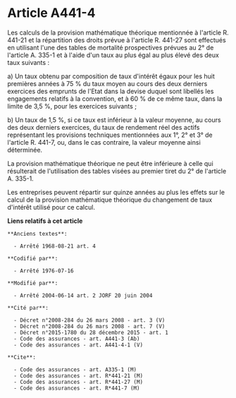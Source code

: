 # Article A441-4

Les calculs de la provision mathématique théorique mentionnée à l'article R. 441-21 et la répartition des droits prévue à
l'article R. 441-27 sont effectués en utilisant l'une des tables de mortalité prospectives prévues au 2° de l'article A.
335-1 et à l'aide d'un taux au plus égal au plus élevé des deux taux suivants :

a) Un taux obtenu par composition de taux d'intérêt égaux pour les huit premières années à 75 % du taux moyen au cours des
deux derniers exercices des emprunts de l'Etat dans la devise duquel sont libellés les engagements relatifs à la convention,
et à 60 % de ce même taux, dans la limite de 3,5 %, pour les exercices suivants ;

b) Un taux de 1,5 %, si ce taux est inférieur à la valeur moyenne, au cours des deux derniers exercices, du taux de rendement
réel des actifs représentant les provisions techniques mentionnées aux 1°, 2° et 3° de l'article R. 441-7, ou, dans le cas
contraire, la valeur moyenne ainsi déterminée.

La provision mathématique théorique ne peut être inférieure à celle qui résulterait de l'utilisation des tables visées au
premier tiret du 2° de l'article A. 335-1.

Les entreprises peuvent répartir sur quinze années au plus les effets sur le calcul de la provision mathématique théorique du
changement de taux d'intérêt utilisé pour ce calcul.

**Liens relatifs à cet article**

	**Anciens textes**:

	  - Arrêté 1968-08-21 art. 4

	**Codifié par**:

	  - Arrêté 1976-07-16

	**Modifié par**:

	  - Arrêté 2004-06-14 art. 2 JORF 20 juin 2004

	**Cité par**:

	  - Décret n°2008-284 du 26 mars 2008 - art. 3 (V)
	  - Décret n°2008-284 du 26 mars 2008 - art. 7 (V)
	  - Décret n°2015-1780 du 28 décembre 2015 - art. 1
	  - Code des assurances - art. A441-3 (Ab)
	  - Code des assurances - art. A441-4-1 (V)

	**Cite**:

	  - Code des assurances - art. A335-1 (M)
	  - Code des assurances - art. R*441-21 (M)
	  - Code des assurances - art. R*441-27 (M)
	  - Code des assurances - art. R*441-7 (M)
